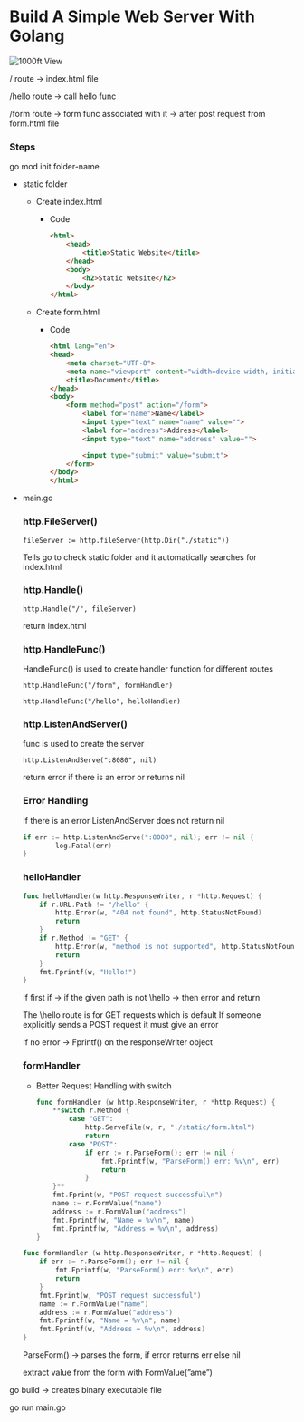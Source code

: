# Build A Simple Web Server With Golang
 
![1000ft View](https://drive.google.com/fuc?export=view&id=1BeWt0OC4llP2l8xnnFg7ovGX0_9PbGOB)

/ route → index.html file

/hello route → call hello func 

/form route → form func associated with it → after post request from form.html file

### Steps

go mod init folder-name

- static folder
    - Create index.html
        - Code
            
            ```html
            <html>
                <head>
                    <title>Static Website</title>
                </head>
                <body>
                    <h2>Static Website</h2>
                </body>
            </html>
            ```
            
    - Create form.html
        - Code
            
            ```html
            <html lang="en">
            <head>
                <meta charset="UTF-8">
                <meta name="viewport" content="width=device-width, initial-scale=1.0">
                <title>Document</title>
            </head>
            <body>
                <form method="post" action="/form">
                    <label for="name">Name</label>
                    <input type="text" name="name" value="">
                    <label for="address">Address</label>
                    <input type="text" name="address" value="">
            
                    <input type="submit" value="submit">
                </form>
            </body>
            </html>
            ```
            
- main.go
    
    ### http.FileServer()
    
    `fileServer := http.fileServer(http.Dir("./static"))`
    
    Tells go to check static folder and it automatically searches for index.html
    
    ### http.Handle()
    
    `http.Handle("/", fileServer)`
    
    return index.html
    
    ### http.HandleFunc()
    
    HandleFunc() is used to create handler function for different routes
    
    `http.HandleFunc("/form", formHandler)`
    
    `http.HandleFunc("/hello", helloHandler)`
    
    ### http.ListenAndServer()
    
    func is used to create the server
    
    `http.ListenAndServe(":8080", nil)`
    
    return error if there is an error or returns nil
    
    ### Error Handling
    
    If there is an error ListenAndServer does not return nil
    
    ```go
    if err := http.ListenAndServe(":8080", nil); err != nil {
    		log.Fatal(err)
    }
    ```
    
    ### helloHandler
    
    ```go
    func helloHandler(w http.ResponseWriter, r *http.Request) {
    	if r.URL.Path != "/hello" {
    		http.Error(w, "404 not found", http.StatusNotFound)
    		return
    	}
    	if r.Method != "GET" {
    		http.Error(w, "method is not supported", http.StatusNotFound)
    		return
    	}
    	fmt.Fprintf(w, "Hello!")
    }
    ```
    
    If first if → if the given path is not \hello → then error and return
    
    The \hello route is for GET requests which is default
    If someone explicitly sends a POST request it must give an error
    
    If no error → Fprintf() on the responseWriter object
    
    ### formHandler
    
    - Better Request Handling with switch
        
        ```go
        func formHandler (w http.ResponseWriter, r *http.Request) {
        	**switch r.Method {
        		case "GET":
        			http.ServeFile(w, r, "./static/form.html")
        			return
        		case "POST":
        			if err := r.ParseForm(); err != nil {
        				fmt.Fprintf(w, "ParseForm() err: %v\n", err)
        				return
        			}
        	}**
        	fmt.Fprint(w, "POST request successful\n")
        	name := r.FormValue("name")
        	address := r.FormValue("address")
        	fmt.Fprintf(w, "Name = %v\n", name)
        	fmt.Fprintf(w, "Address = %v\n", address)
        }
        ```
        
    
    ```go
    func formHandler (w http.ResponseWriter, r *http.Request) {
    	if err := r.ParseForm(); err != nil {
    		fmt.Fprintf(w, "ParseForm() err: %v\n", err)
    		return
    	}
    	fmt.Fprint(w, "POST request successful")
    	name := r.FormValue("name")
    	address := r.FormValue("address")
    	fmt.Fprintf(w, "Name = %v\n", name)
    	fmt.Fprintf(w, "Address = %v\n", address)
    }
    ```
    
    ParseForm() → parses the form, if error returns err else nil
    
    extract value from the form with FormValue(”ame”)
    

go build → creates binary executable file

go run main.go

